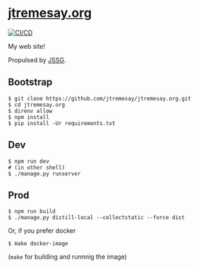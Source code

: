 # [jtremesay.org](https://jtremesay.org)

[![CI/CD](https://github.com/jtremesay/jtremesay.org/actions/workflows/main.yaml/badge.svg)](https://github.com/jtremesay/jtremesay.org/actions/workflows/main.yaml)

My web site!

Propulsed by [JSSG](https://github.com/jtremesay/jssg).


## Bootstrap

```shell
$ git clone https://github.com/jtremesay/jtremesay.org.git
$ cd jtremesay.org
$ direnv allow
$ npm install
$ pip install -Ur requirements.txt
```

## Dev

```shell
$ npm run dev 
# (in other shell)
$ ./manage.py runserver
```

## Prod

```shell
$ npm run build
$ ./manage.py distill-local --collectstatic --force dist
```

Or, if you prefer docker

```shell
$ make docker-image
```

(`make` for building and runnnig the image)
